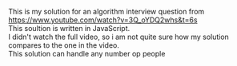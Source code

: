 This is my solution for an algorithm interview question from https://www.youtube.com/watch?v=3Q_oYDQ2whs&t=6s  
This soultion is written in JavaScript.  
I didn't watch the full video, so i am not quite sure how my solution compares to the one in the video.  
This solution can handle any number op people
